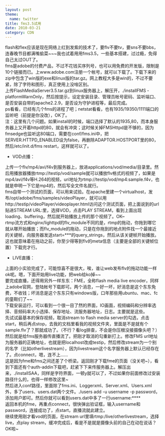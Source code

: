 ```yaml
---    
layout: post    
theme:
  name: twitter
title: fms3.5试用    
date: 2010-03-21    
category: CDN
---    
```

    
flash和flex应该是现在网络上红到发紫的技术了，要flv不要tv，要sns不要bbs，连春晚节目都满嘴偷菜~~~我也试着用用fms3.5，一些基本搭建，过过瘾，免得自己太过OUT了。    
fms是adobe的付费产品，不过不花钱买序列号，也可以用免费的开发版，限制是10个链接而已。上www.adobe.com注册一个帐号，就可以下载了。下载下来的zip中包含了win版的exe和linux版的tar.gz。网上教程大多是win的，不过不要紧，除了字符和图形，真正使用上没啥区别。    
上传FlashMediaServer3.5.tar.gz到linux服务器上，解压开，./installFMS -platformWarnOnly，然后按提示，设定安装目录、管理员帐号密码、监听端口、是否安装自带的apache2.2.9，是否设为守护进程等，最后完成。    
ps看看，已经有几个fms的进程了吧；netstat看看，也有1935/19350/1111端口的监听吧（前提是你没改），OK了。    
注：这里有几个问题。如果install的时候，端口选择了默认的1935,80，而本身服务器上又开着httpd的80，就会有冲突；这时候关掉FMSHttpd是不够的，因为fmsedge也监听这80端口，需要在conf/fms.ini中，把SERVER.HTTPD_ENABLED设为false，再删除ADAPTOR.HOSTPORT里的80，然后/etc/init.d/fms restart，这样就可以了。    

* VOD点播：    

上传一个flv/mp4/avi/f4v到服务器上，放进applications/vod/media/目录里。然后用播放器播放rtmp://testip/vod/sample就可以播放flv格式的视频了，如果是mp4/avi/f4v等H.264的视频，uri地址为rtmp://testip/vod/mp4:sample.f4v，也就是申明一下它是mp4的，然后写全文件名就行。    
fms自带一个测试的页面，可以用来试验。在apache里建一个virtualhost，发布/opt/adobe/fms/samples/videoPlayer，就可以用http://testip/videoPlayer/videoplayer.html访问这个测试页面，把上面说到的url贴进STREAM URL:里，选择VOD，点击PLAY STREAM，看到上面出现loading、buffering，然后就开始播放上传的那个视频了。OK~    
rtmp流方式和nginx/lighttpd的flv_module不同的是，rtmp的拖动，你拖到哪它就从哪开始播放；而flv_module的拖动，只是在你拖到的地点附件找一个最接近的关键帧，向服务器发送start=***的query_strings，然后从该关键帧开始播放。这也就意味着在拖动之前，你至少得等到flv的meta信息（主要是全部的关键帧位置）下载完才行。    

* LIVE直播：    

上面的小实验完成了，可能惊喜不是很大，唉，谁让web发布flv的拖动功能一样ok呢。嗯，下面开始用live功能，把web给ko掉~~    
要完成直播，还得用另外一样东东：FME，全称flash media live encoder，同样上adobe官网，登陆帐号下载即可。两个消息，一好一坏，好消息是这个东东免费，不收钱；坏消息是这个东东只有windows版，口年那些用ubuntu、mac、fc的童鞋们了~~    
下载安装运行，可以看到一个很一目了然的界面，IO画面，视频编码和分辨率选择、音频码率大小选择、保存地址、流服务器地址，日志。主要就是这些。    
先试试最基本的保存视频，取消stream to flash media server的勾选，点击start，稍后再点stop，去我的文档里看我的视频文件夹，里面是不是就有个sample.flv了？那就成功了。（不行？看log排查，不会是你压根没接摄像头吧？）    
然后就是给fms服务器传直播流了。把刚才取消的勾重新打上。修改FMS url地址为服务器的正确地址，也就是把localhost改成testip，然后修改stream为一个别的名字（比如otherlivestream），因为livestream这个名字服务器上默认已经存在了。点connect，嗯，连不上……    
这是因为fme和fms之间还差了个桥梁。返回刚才下载fme的页面（没关吧~），看到下面还有个auth-addin下载吧，赶紧下下来传服务器上。解压出来，./installSAA，同样是字符界面，一顿y就可以了，不过如果你前面修改过安装路径什么的，也得一样修改这里~    
然后进入conf路径，里面除了fms.ini、Loggerxml、Server.xml、Users.xml外，多了users、users.dat两个文件。./users add -u username -p password，添加用户即可。然后你就可以看到users.dat中多了一行username:****    
返回本机的fme，再重点connect，很快弹出验证框，输入username和password，连接成功了，点start，直播流就此建立。    
继续使用刚才看vod的页面，在stream url里填rtmp:/live/otherlivestream，选择live，点play stream，缓冲完成后，看是不是就是摄像头前的自己在动在说话？OK啦~    
    
